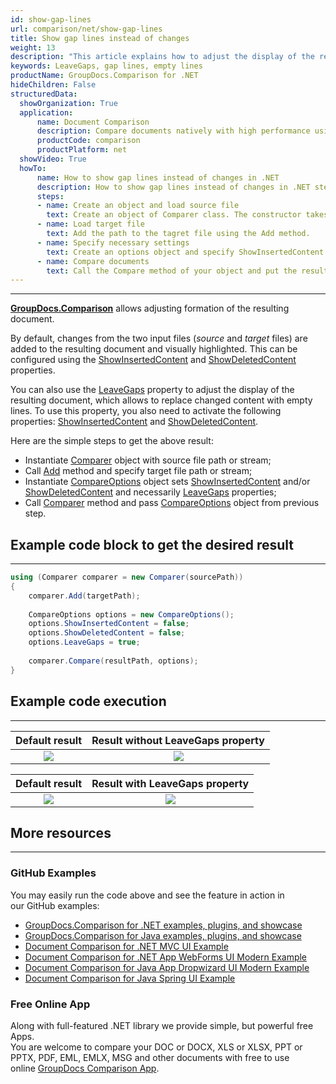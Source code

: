 ```yaml
---
id: show-gap-lines
url: comparison/net/show-gap-lines
title: Show gap lines instead of changes
weight: 13
description: "This article explains how to adjust the display of the resulting document so that the changed content is replaced with empty lines in GroupDocs.Comparison for .NET."
keywords: LeaveGaps, gap lines, empty lines
productName: GroupDocs.Comparison for .NET
hideChildren: False
structuredData:
  showOrganization: True
  application:    
      name: Document Comparison   
      description: Compare documents natively with high performance using C# language and GroupDocs.Comparison for .NET
      productCode: comparison
      productPlatform: net
  showVideo: True
  howTo:
      name: How to show gap lines instead of changes in .NET
      description: How to show gap lines instead of changes in .NET step by step
      steps:
      - name: Create an object and load source file
        text: Create an object of Comparer class. The constructor takes the source file path parameter. You may specify absolute or relative file path as per your requirements.
      - name: Load target file
        text: Add the path to the tagret file using the Add method.
      - name: Specify necessary settings
        text: Create an options object and specify ShowInsertedContent and ShowDeletedContent of false value and LeaveGaps of true value.
      - name: Compare documents
        text: Call the Compare method of your object and put the resulting file path parameter and the options object.
---
```


***

**[GroupDocs.Comparison](https://products.groupdocs.com/comparison/net)** allows adjusting formation of the resulting document.

By default, changes from the two input files (*source* and *target* files) are added to the resulting document and visually highlighted. This can be configured using the [ShowInsertedContent](https://apireference.groupdocs.com/comparison/net/groupdocs.comparison.options/compareoptions/properties/showinsertedcontent) and [ShowDeletedContent](https://apireference.groupdocs.com/comparison/net/groupdocs.comparison.options/compareoptions/properties/showdeletedcontent) properties.

You can also use the [LeaveGaps](https://apireference.groupdocs.com/error/404?path=comparison/net/groupdocs.comparison.options/compareoptions/properties/leavegaps) property to adjust the display of the resulting document, which allows to replace changed content with empty lines. To use this property, you also need to activate the following properties: [ShowInsertedContent](https://apireference.groupdocs.com/comparison/net/groupdocs.comparison.options/compareoptions/properties/showinsertedcontent) and [ShowDeletedContent](https://apireference.groupdocs.com/comparison/net/groupdocs.comparison.options/compareoptions/properties/showdeletedcontent).

Here are the simple steps to get the above result:

*   Instantiate [Comparer](https://apireference.groupdocs.com/comparison/net/groupdocs.comparison/comparer) object with source file path or stream;
*   Call [Add](https://apireference.groupdocs.com/comparison/net/groupdocs.comparison/comparer/methods/add/index) method and specify target file path or stream;
*   Instantiate [CompareOptions](https://apireference.groupdocs.com/comparison/net/groupdocs.comparison.options/compareoptions) object sets [ShowInsertedContent](https://apireference.groupdocs.com/comparison/net/groupdocs.comparison.options/compareoptions/properties/showinsertedcontent) and/or [ShowDeletedContent](https://apireference.groupdocs.com/comparison/net/groupdocs.comparison.options/compareoptions/properties/showdeletedcontent) and necessarily [LeaveGaps](https://apireference.groupdocs.com/error/404?path=comparison/net/groupdocs.comparison.options/compareoptions/properties/leavegaps) properties;
*   Call [Comparer](https://apireference.groupdocs.com/comparison/net/groupdocs.comparison/comparer) method and pass [CompareOptions](https://apireference.groupdocs.com/comparison/net/groupdocs.comparison.options/compareoptions) object from previous step.

## Example code block to get the desired result

---

```csharp
using (Comparer comparer = new Comparer(sourcePath))
{
    comparer.Add(targetPath);
 
    CompareOptions options = new CompareOptions();
    options.ShowInsertedContent = false;
    options.ShowDeletedContent = false;
    options.LeaveGaps = true;
      
    comparer.Compare(resultPath, options);
}
```

## Example code execution

---

| Default result | Result without LeaveGaps property |
|:---:|:---:|
| ![](/comparison/net/images/show-gap-lines-default-result.png) | ![](/comparison/net/images/show-gap-lines-without-leavegaps.png) |

| Default result | Result with LeaveGaps property |
|:---:|:---:|
| ![](/comparison/net/images/show-gap-lines-default-result.png) | ![](/comparison/net/images/show-gap-lines-with-leavegaps.png) |

## More resources

---

### GitHub Examples
You may easily run the code above and see the feature in action in our GitHub examples:
*   [GroupDocs.Comparison for .NET examples, plugins, and showcase](https://github.com/groupdocs-comparison/GroupDocs.Comparison-for-.NET)
*   [GroupDocs.Comparison for Java examples, plugins, and showcase](https://github.com/groupdocs-comparison/GroupDocs.Comparison-for-Java)
*   [Document Comparison for .NET MVC UI Example](https://github.com/groupdocs-comparison/GroupDocs.Comparison-for-.NET-MVC)
*   [Document Comparison for .NET App WebForms UI Modern Example](https://github.com/groupdocs-comparison/GroupDocs.Comparison-for-.NET-WebForms)
*   [Document Comparison for Java App Dropwizard UI Modern Example](https://github.com/groupdocs-comparison/GroupDocs.Comparison-for-Java-Dropwizard)
*   [Document Comparison for Java Spring UI Example](https://github.com/groupdocs-comparison/GroupDocs.Comparison-for-Java-Spring)
    
### Free Online App
Along with full-featured .NET library we provide simple, but powerful free Apps.  
You are welcome to compare your DOC or DOCX, XLS or XLSX, PPT or PPTX, PDF, EML, EMLX, MSG and other documents with free to use online [GroupDocs Comparison App](https://products.groupdocs.app/comparison).
